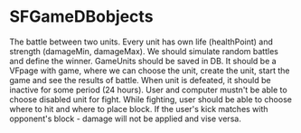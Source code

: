 # SFGameDBobjects
The battle between two units.
Every unit has own life (healthPoint) and strength (damageMin, damageMax).
We should simulate random battles and define the winner.
GameUnits should be saved in DB.
It should be a VFpage with game, where we can choose the unit, create the unit, start the game and see the results of battle.
When unit is defeated, it should be inactive for some period (24 hours). 
User and computer mustn't be able to choose disabled unit for fight.
While fighting, user should be able to choose where to hit and where to place block.
If the user's kick matches with opponent's block - damage will not be applied and vise versa.
